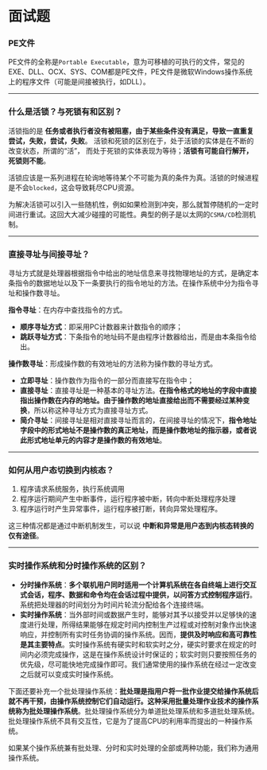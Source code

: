 # 面试题

### PE文件

PE文件的全称是`Portable Executable`，意为可移植的可执行的文件，常见的EXE、DLL、OCX、SYS、COM都是PE文件，PE文件是微软Windows操作系统上的程序文件（可能是间接被执行，如DLL）。

***

### 什么是活锁？与死锁有和区别？

活锁指的是 **任务或者执行者没有被阻塞，由于某些条件没有满足，导致一直重复尝试，失败，尝试，失败**。 活锁和死锁的区别在于，处于活锁的实体是在不断的改变状态，所谓的“活”， 而处于死锁的实体表现为等待；**活锁有可能自行解开，死锁则不能**。

活锁应该是一系列进程在轮询地等待某个不可能为真的条件为真。活锁的时候进程是不会`blocked`，这会导致耗尽CPU资源。

为解决活锁可以引入一些随机性，例如如果检测到冲突，那么就暂停随机的一定时间进行重试。这回大大减少碰撞的可能性。典型的例子是以太网的`CSMA/CD`检测机制。

***

### 直接寻址与间接寻址？

寻址方式就是处理器根据指令中给出的地址信息来寻找物理地址的方式，是确定本条指令的数据地址以及下一条要执行的指令地址的方法。在操作系统中分为指令寻址和操作数寻址。

**指令寻址**：在内存中查找指令的方式。

  - **顺序寻址方式**：即采用PC计数器来计数指令的顺序；
  - **跳跃寻址方式**：下条指令的地址码不是由程序计数器给出，而是由本条指令给出。

**操作数寻址**：形成操作数的有效地址的方法称为操作数的寻址方式。

  - **立即寻址**：操作数作为指令的一部分而直接写在指令中；
  - **直接寻址**：直接寻址是一种基本的寻址方法。**在指令格式的地址的字段中直接指出操作数在内存的地址。由于操作数的地址直接给出而不需要经过某种变换**，所以称这种寻址方式为直接寻址方式。
  - **简介寻址**：间接寻址是相对直接寻址而言的，在间接寻址的情况下，**指令地址字段中的形式地址不是操作数的真正地址，而是操作数地址的指示器，或者说此形式地址单元的内容才是操作数的有效地址**。

***

### 如何从用户态切换到内核态？

  1. 程序请求系统服务，执行系统调用
  2. 程序运行期间产生中断事件，运行程序被中断，转向中断处理程序处理
  3. 程序运行时产生异常事件，运行程序被打断，转向异常处理程序。

这三种情况都是通过中断机制发生，可以说 **中断和异常是用户态到内核态转换的仅有途径**。

***

### 实时操作系统和分时操作系统的区别？

  - **分时操作系统**：**多个联机用户同时适用一个计算机系统在各自终端上进行交互式会话，程序、数据和命令均在会话过程中提供，以问答方式控制程序运行**。系统把处理器的时间划分为时间片轮流分配给各个连接终端。
  - **实时操作系统**：当外部时间或数据产生时，能够对其予以接受并以足够快的速度进行处理，所得结果能够在规定时间内控制生产过程或对控制对象作出快速响应，并控制所有实时任务协调的操作系统。因而，**提供及时响应和高可靠性是其主要特点**。实时操作系统有硬实时和软实时之分，硬实时要求在规定的时间内必须完成操作，这是在操作系统设计时保证的；软实时则只要按照任务的优先级，尽可能快地完成操作即可。我们通常使用的操作系统在经过一定改变之后就可以变成实时操作系统。

下面还要补充一个批处理操作系统：**批处理是指用户将一批作业提交给操作系统后就不再干预，由操作系统控制它们自动运行。这种采用批量处理作业技术的操作系统称为批处理操作系统**。批处理操作系统分为单道批处理系统和多道批处理系统。批处理操作系统不具有交互性，它是为了提高CPU的利用率而提出的一种操作系统。

如果某个操作系统兼有批处理、分时和实时处理的全部或两种功能，我们称为通用操作系统。
